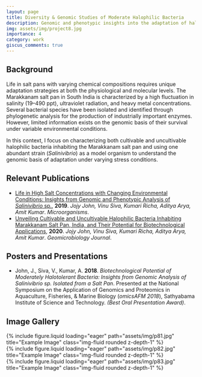 ```yaml
---
layout: page
title: Diversity & Genomic Studies of Moderate Halophilic Bacteria
description: Genomic and phenotypic insights into the adaptation of halophilic bacteria in extreme environments.
img: assets/img/project8.jpg
importance: 4
category: work
giscus_comments: true
---
```


## Background

Life in salt pans with varying chemical compositions requires unique adaptation strategies at both the physiological and molecular levels. The Marakkanam salt pan in South India is characterized by a high fluctuation in salinity (19–490 ppt), ultraviolet radiation, and heavy metal concentrations. Several bacterial species have been isolated and identified through phylogenetic analysis for the production of industrially important enzymes. However, limited information exists on the genomic basis of their survival under variable environmental conditions.

In this context, I focus on characterizing both cultivable and uncultivable halophilic bacteria inhabiting the Marakkanam salt pan and using one abundant strain (*Salinivibrio*) as a model organism to understand the genomic basis of adaptation under varying stress conditions.

## Relevant Publications

- [Life in High Salt Concentrations with Changing Environmental Conditions: Insights from Genomic and Phenotypic Analysis of *Salinivibrio* sp.](https://www.mdpi.com/2076-2607/7/11/577), **2019**. *Jojy John, Vinu Siva, Kumari Richa, Aditya Arya, Amit Kumar*. *Microorganisms*.
- [Unveiling Cultivable and Uncultivable Halophilic Bacteria Inhabiting Marakkanam Salt Pan, India, and Their Potential for Biotechnological Applications](https://www.tandfonline.com/doi/pdf/10.1080/01490451.2020.1764676), **2020**. *Jojy John, Vinu Siva, Kumari Richa, Aditya Arya, Amit Kumar*. *Geomicrobiology Journal*.

## Posters and Presentations

- John, J., Siva, V., Kumar, A. **2018**. *Biotechnological Potential of Moderately Halotolerant Bacteria: Insights from Genomic Analysis of *Salinivibrio* sp. Isolated from a Salt Pan*. Presented at the National Symposium on the Application of Genomics and Proteomics in Aquaculture, Fisheries, & Marine Biology (*omicsAFM 2018*), Sathyabama Institute of Science and Technology. *(Best Oral Presentation Award)*.

## Image Gallery

<div class="row">
    <div class="col-sm mt-3 mt-md-0">
        {% include figure.liquid loading="eager" path="assets/img/p81.jpg" title="Example Image" class="img-fluid rounded z-depth-1" %}
    </div>
    <div class="col-sm mt-3 mt-md-0">
        {% include figure.liquid loading="eager" path="assets/img/p82.jpg" title="Example Image" class="img-fluid rounded z-depth-1" %}
    </div>
    <div class="col-sm mt-3 mt-md-0">
        {% include figure.liquid loading="eager" path="assets/img/p83.jpg" title="Example Image" class="img-fluid rounded z-depth-1" %}
    </div>
